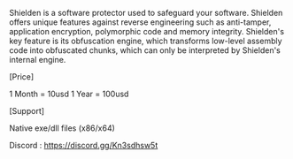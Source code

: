 Shielden is a software protector used to safeguard your software. Shielden offers unique features against reverse engineering such as anti-tamper, application encryption, polymorphic code and memory integrity. Shielden's key feature is its obfuscation engine, which transforms low-level assembly code into obfuscated chunks, which can only be interpreted by Shielden's internal engine.

[Price]

1 Month = 10usd
1 Year = 100usd

[Support]

Native exe/dll files (x86/x64)

Discord : https://discord.gg/Kn3sdhsw5t
